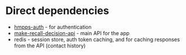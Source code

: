# Direct dependencies

- [hmpps-auth](https://github.com/ministryofjustice/hmpps-auth) - for authentication
- [make-recall-decision-api](https://github.com/ministryofjustice/make-recall-decision-api) - main API for the app
- redis - session store, auth token caching, and for caching responses from the API (contact history)